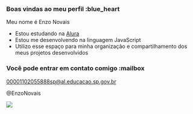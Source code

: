 ### Boas vindas ao meu perfil :blue_heart

Meu nome é Enzo Novais

- Estou estudando na [Alura](https://www.alura.com.br)
- Estou me desenvolvendo na linguagem JavaScript
- Utilizo esse espaço para minha organização e compartilhamento dos meus projetos desenvolvidos

### Você pode entrar em contato comigo :mailbox

00001102055888sp@al.educacao.sp.gov.br

@EnzoNovais

![](https://media1.tenor.com/m/72nTO1zAhboAAAAd/goku-goku.gif)
